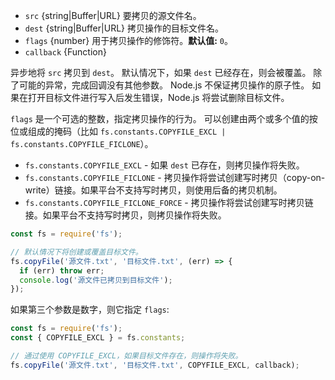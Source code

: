 <!-- YAML
added: v8.5.0
-->

* `src` {string|Buffer|URL} 要拷贝的源文件名。
* `dest` {string|Buffer|URL} 拷贝操作的目标文件名。
* `flags` {number} 用于拷贝操作的修饰符。**默认值:** `0`。
* `callback` {Function}

异步地将 `src` 拷贝到 `dest`。
默认情况下，如果 `dest` 已经存在，则会被覆盖。
除了可能的异常，完成回调没有其他参数。
Node.js 不保证拷贝操作的原子性。
如果在打开目标文件进行写入后发生错误，Node.js 将尝试删除目标文件。

`flags` 是一个可选的整数，指定拷贝操作的行为。
可以创建由两个或多个值的按位或组成的掩码（比如 `fs.constants.COPYFILE_EXCL | fs.constants.COPYFILE_FICLONE`）。

* `fs.constants.COPYFILE_EXCL` - 如果 `dest` 已存在，则拷贝操作将失败。
* `fs.constants.COPYFILE_FICLONE` - 拷贝操作将尝试创建写时拷贝（copy-on-write）链接。如果平台不支持写时拷贝，则使用后备的拷贝机制。
* `fs.constants.COPYFILE_FICLONE_FORCE` - 拷贝操作将尝试创建写时拷贝链接。如果平台不支持写时拷贝，则拷贝操作将失败。

```js
const fs = require('fs');

// 默认情况下将创建或覆盖目标文件。
fs.copyFile('源文件.txt', '目标文件.txt', (err) => {
  if (err) throw err;
  console.log('源文件已拷贝到目标文件');
});
```

如果第三个参数是数字，则它指定 `flags`:  

```js
const fs = require('fs');
const { COPYFILE_EXCL } = fs.constants;

// 通过使用 COPYFILE_EXCL，如果目标文件存在，则操作将失败。
fs.copyFile('源文件.txt', '目标文件.txt', COPYFILE_EXCL, callback);
```

